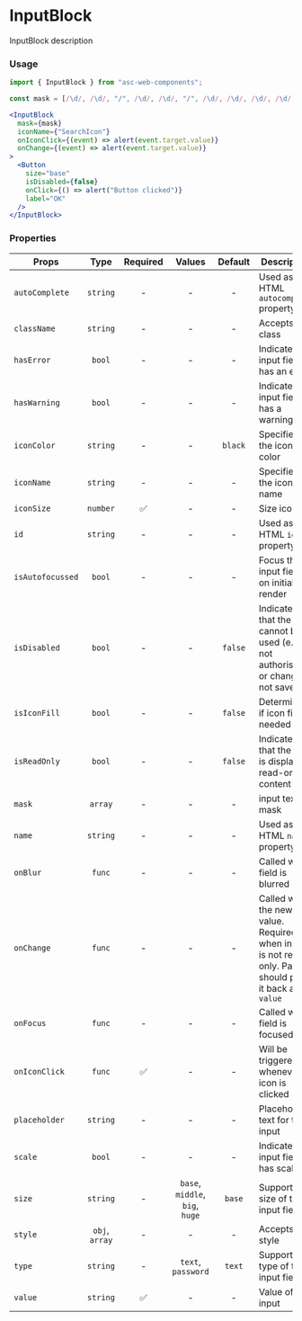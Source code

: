 # InputBlock

InputBlock description

### Usage

```js
import { InputBlock } from "asc-web-components";
```

```js
const mask = [/\d/, /\d/, "/", /\d/, /\d/, "/", /\d/, /\d/, /\d/, /\d/];
```

```jsx
<InputBlock
  mask={mask}
  iconName={"SearchIcon"}
  onIconClick={(event) => alert(event.target.value)}
  onChange={(event) => alert(event.target.value)}
>
  <Button
    size="base"
    isDisabled={false}
    onClick={() => alert("Button clicked")}
    label="OK"
  />
</InputBlock>
```

### Properties

| Props            |      Type      | Required |             Values              | Default | Description                                                                                            |
| ---------------- | :------------: | :------: | :-----------------------------: | :-----: | ------------------------------------------------------------------------------------------------------ |
| `autoComplete`   |    `string`    |    -     |                -                |    -    | Used as HTML `autocomplete` property                                                                   |
| `className`      |    `string`    |    -     |                -                |    -    | Accepts class                                                                                          |
| `hasError`       |     `bool`     |    -     |                -                |    -    | Indicates the input field has an error                                                                 |
| `hasWarning`     |     `bool`     |    -     |                -                |    -    | Indicates the input field has a warning                                                                |
| `iconColor`      |    `string`    |    -     |                -                | `black` | Specifies the icon color                                                                               |
| `iconName`       |    `string`    |    -     |                -                |    -    | Specifies the icon name                                                                                |
| `iconSize`       |    `number`    |    ✅    |                -                |    -    | Size icon                                                                                              |
| `id`             |    `string`    |    -     |                -                |    -    | Used as HTML `id` property                                                                             |
| `isAutofocussed` |     `bool`     |    -     |                -                |    -    | Focus the input field on initial render                                                                |
| `isDisabled`     |     `bool`     |    -     |                -                | `false` | Indicates that the field cannot be used (e.g not authorised, or changes not saved)                     |
| `isIconFill`     |     `bool`     |    -     |                -                | `false` | Determines if icon fill is needed                                                                      |
| `isReadOnly`     |     `bool`     |    -     |                -                | `false` | Indicates that the field is displaying read-only content                                               |
| `mask`           |    `array`     |    -     |                -                |    -    | input text mask                                                                                        |
| `name`           |    `string`    |    -     |                -                |    -    | Used as HTML `name` property                                                                           |
| `onBlur`         |     `func`     |    -     |                -                |    -    | Called when field is blurred                                                                           |
| `onChange`       |     `func`     |    -     |                -                |    -    | Called with the new value. Required when input is not read only. Parent should pass it back as `value` |
| `onFocus`        |     `func`     |    -     |                -                |    -    | Called when field is focused                                                                           |
| `onIconClick`    |     `func`     |    ✅    |                -                |    -    | Will be triggered whenever an icon is clicked                                                          |
| `placeholder`    |    `string`    |    -     |                -                |    -    | Placeholder text for the input                                                                         |
| `scale`          |     `bool`     |    -     |                -                |    -    | Indicates the input field has scale                                                                    |
| `size`           |    `string`    |    -     | `base`, `middle`, `big`, `huge` | `base`  | Supported size of the input fields.                                                                    |
| `style`          | `obj`, `array` |    -     |                -                |    -    | Accepts css style                                                                                      |
| `type`           |    `string`    |    -     |       `text`, `password`        | `text`  | Supported type of the input fields.                                                                    |
| `value`          |    `string`    |    ✅    |                -                |    -    | Value of the input                                                                                     |
